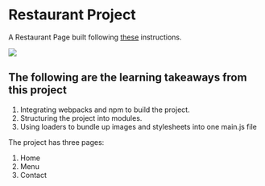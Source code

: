 # Restaurant Project
<p>A Restaurant Page built following <a href="https://www.theodinproject.com/lessons/node-path-javascript-restaurant-page">these</a> instructions.</p>
  <img src="https://github.com/GGi347/Restaurant/assets/48858887/c6599af9-19f0-4ab0-ba6c-63cc98447563"/>
  <h2>The following are the learning takeaways from this project</h2>
  <ol>
    <li>Integrating webpacks and npm to build the project.</li>
    <li>Structuring the project into modules.</li>
    <li>Using loaders to bundle up images and stylesheets into one main.js file</li>
  </ol>
    <p> The project has three pages:</p>
    <ol>
      <li>Home</li>
      <li>Menu</li>
      <li>Contact</li>
      
